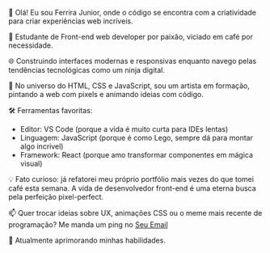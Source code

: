 👋 Olá! Eu sou Ferrira Junior, onde o código se encontra com a criatividade para criar experiências web incríveis.

🚀 Estudante de Front-end web developer por paixão, viciado em café por necessidade.

🌐 Construindo interfaces modernas e responsivas enquanto navego pelas tendências tecnológicas como um ninja digital.

🎨 No universo do HTML, CSS e JavaScript, sou um artista em formação, pintando a web com pixels e animando ideias com código.

🛠️ Ferramentas favoritas:

   - Editor: VS Code (porque a vida é muito curta para IDEs lentas)
   - Linguagem: JavaScript (porque é como Lego, sempre dá para montar algo incrível)
   - Framework: React (porque amo transformar componentes em mágica visual)

💡 Fato curioso: já refatorei meu próprio portfólio mais vezes do que tomei café esta semana. A vida de desenvolvedor front-end é uma eterna busca pela perfeição pixel-perfect.

📫 Quer trocar ideias sobre UX, animações CSS ou o meme mais recente de programação? Me manda um ping no [Seu Email](per3griinno@gmail.com)

🔭 Atualmente aprimorando minhas habilidades.
